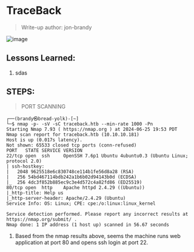 # TraceBack
> Write-up author: jon-brandy


![image](https://github.com/jon-brandy/hackthebox/assets/70703371/a5389983-7994-42b7-87d6-c39c262b8597)


## Lessons Learned:
1. sdas

## STEPS:
> PORT SCANNING

```
┌──(brandy㉿bread-yolk)-[~]
└─$ nmap -p- -sV -sC traceback.htb --min-rate 1000 -Pn
Starting Nmap 7.93 ( https://nmap.org ) at 2024-06-25 19:53 PDT
Nmap scan report for traceback.htb (10.10.10.181)
Host is up (0.017s latency).
Not shown: 65533 closed tcp ports (conn-refused)
PORT   STATE SERVICE VERSION
22/tcp open  ssh     OpenSSH 7.6p1 Ubuntu 4ubuntu0.3 (Ubuntu Linux; protocol 2.0)
| ssh-hostkey: 
|   2048 9625518e6c830748ce114b1fe56d8a28 (RSA)
|   256 54bd467114bdb242a1b6b02d94143b0d (ECDSA)
|_  256 4dc3f852b885ec9c3e4d572c4a82fd86 (ED25519)
80/tcp open  http    Apache httpd 2.4.29 ((Ubuntu))
|_http-title: Help us
|_http-server-header: Apache/2.4.29 (Ubuntu)
Service Info: OS: Linux; CPE: cpe:/o:linux:linux_kernel

Service detection performed. Please report any incorrect results at https://nmap.org/submit/ .
Nmap done: 1 IP address (1 host up) scanned in 56.67 seconds
```

1. Based from the nmap results above, seems the machine runs web application at port 80 and opens ssh login at port 22.

